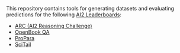 This repository contains tools for generating datasets and evaluating predictions for the following [AI2 Leaderboards](https://leaderboard.allenai.org/):

* [ARC (AI2 Reasoning Challenge)](arc/)
* [OpenBook QA](openbookqa/)
* [ProPara](propara/)
* [SciTail](scitail/)
